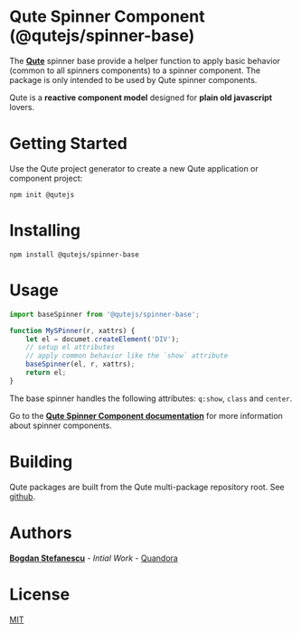 # Qute Spinner Component (@qutejs/spinner-base)

The **[Qute](https://qutejs.org)** spinner base provide a helper function to apply basic behavior (common to all spinners components) to a spinner component. The package is only intended to be used by Qute spinner components.

Qute is a **reactive component model** designed for **plain old javascript** lovers.

# Getting Started

Use the Qute project generator to create a new Qute application or component project:

```
npm init @qutejs
```

# Installing

```
npm install @qutejs/spinner-base
```

# Usage

```javascript
import baseSpinner from '@qutejs/spinner-base';

function MySPinner(r, xattrs) {
    let el = documet.createElement('DIV');
    // setup el attributes
    // apply common behavior like the `show` attribute
    baseSpinner(el, r, xattrs);
    return el;
}
```

The base spinner handles the following attributes: `q:show`, `class` and `center`.

Go to the **[Qute Spinner Component documentation](https://qutejs.org/doc/#/components/spinner)** for more information about spinner components.

# Building

Qute packages are built from the Qute multi-package repository root.
See [github](https://github.com/bstefanescu/qutejs).

# Authors

**[Bogdan Stefanescu](mailto:bogdan@quandora.com)** - *Intial Work* - [Quandora](https://quandora.com)

# License

[MIT](LICENSE)

